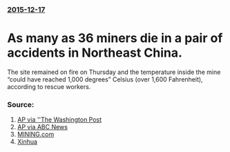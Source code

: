 ### [2015-12-17](/news/2015/12/17/index.md)

# As many as 36 miners die in a pair of accidents in Northeast China. 

The site remained on fire on Thursday and the temperature inside the mine “could have reached 1,000 degrees” Celsius (over 1,600 Fahrenheit), according to rescue workers.


### Source:

1. [AP via ''The Washington Post](https://www.washingtonpost.com/world/asia_pacific/17-die-in-chinese-mine-accident/2015/12/17/1e98a6d2-a52f-11e5-8318-bd8caed8c588_story.html)
2. [AP via ABC News](http://abcnews.go.com/International/wireStory/17-die-chinese-mine-accident-35832391)
3. [MINING.com](http://www.mining.com/hope-fades-for-19-trapped-coal-miners-in-china/)
4. [Xinhua](http://news.xinhuanet.com/english/2015-12/18/c_134929584.htm)
